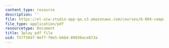 ```yaml
---
content_type: resource
description: ''
file: https://ol-ocw-studio-app-qa.s3.amazonaws.com/courses/6-004-computation-structures-spring-2017/f57f50d79ef7f0e5b6bd89030ace873a_Y_PNOmL_yqY.pdf
file_type: application/pdf
resourcetype: Document
title: 3play pdf file
uid: f57f50d7-9ef7-f0e5-b6bd-89030ace873a
---
```

